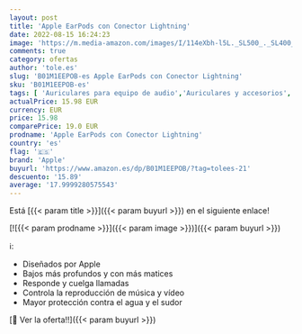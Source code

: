 ```yaml
---
layout: post
title: 'Apple EarPods con Conector Lightning'
date: 2022-08-15 16:24:23
image: 'https://m.media-amazon.com/images/I/114eXbh-l5L._SL500_._SL400_.jpg'
comments: true
category: ofertas
author: 'tole.es'
slug: 'B01M1EEPOB-es Apple EarPods con Conector Lightning'
sku: 'B01M1EEPOB-es'
tags: [ 'Auriculares para equipo de audio','Auriculares y accesorios','Electrónica','apple','🇪🇸', ]
actualPrice: 15.98 EUR
currency: EUR
price: 15.98
comparePrice: 19.0 EUR
prodname: 'Apple EarPods con Conector Lightning'
country: 'es'
flag: '🇪🇸'
brand: 'Apple'
buyurl: 'https://www.amazon.es/dp/B01M1EEPOB/?tag=tolees-21'
descuento: '15.89'
average: '17.9999280575543'
---
```


Está [{{< param title >}}]({{< param buyurl >}}) en el siguiente enlace!

[![{{< param prodname >}}]({{< param image >}})]({{< param buyurl >}})

ℹ️:

- Diseñados por Apple
- Bajos más profundos y con más matices
- Responde y cuelga llamadas
- Controla la reproducción de música y vídeo
- Mayor protección contra el agua y el sudor

[🛒 Ver la oferta!!]({{< param buyurl >}})
